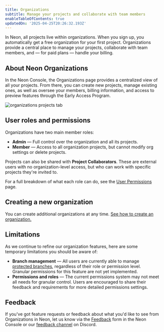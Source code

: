```yaml
---
title: Organizations
subtitle: Manage your projects and collaborate with team members
enableTableOfContents: true
updatedOn: '2025-04-25T20:26:32.193Z'
---
```


In Neon, all projects live within organizations. When you sign up, you automatically get a free organization for your first project. Organizations provide a central place to manage your projects, collaborate with team members, and — for paid plans — handle your billing.

## About Neon Organizations

In the Neon Console, the Organizations page provides a centralized view of all your projects. From there, you can create new projects, manage existing ones, as well as oversee your members, billing information, and access to preview features through the Early Access Program.

![organizations projects tab](/docs/manage/org_projects.png)

## User roles and permissions

Organizations have two main member roles:

- **Admin** — Full control over the organization and all its projects.
- **Member** — Access to all organization projects, but cannot modify org settings or delete projects.

Projects can also be shared with **Project Collaborators**. These are external users with no organization-level access, but who can work with specific projects they're invited to.

For a full breakdown of what each role can do, see the [User Permissions](/docs/manage/user-permissions) page.

## Creating a new organization

You can create additional organizations at any time. [See how to create an organization.](/docs/manage/orgs-manage#create-an-organization)

## Limitations

As we continue to refine our organization features, here are some temporary limitations you should be aware of:

- **Branch management** — All users are currently able to manage [protected branches](/docs/guides/protected-branches), regardless of their role or permission level. Granular permissions for this feature are not yet implemented.
- **Permissions and roles** — The current permissions system may not meet all needs for granular control. Users are encouraged to share their feedback and requirements for more detailed permissions settings.

## Feedback

If you've got feature requests or feedback about what you'd like to see from Organizations in Neon, let us know via the [Feedback](https://console.neon.tech/app/projects?modal=feedback) form in the Neon Console or our [feedback channel](https://discord.com/channels/1176467419317940276/1176788564890112042) on Discord.

<NeedHelp/>
